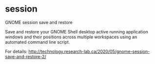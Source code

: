 # session
GNOME session save and restore

Save and restore your GNOME Shell desktop active running application windows and their positions across multiple workspaces using an automated command line script.

For details: http://technology.research-lab.ca/2020/05/gnome-session-save-and-restore-2/
